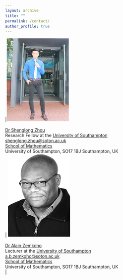 ```yaml
---
layout: archive
title: ""   
permalink: /contact/
author_profile: true
---
```


|![Dr Shenglong Zhou](/images/slzhou.jpg) <br> <br> [Dr Shenglong Zhou](https://shenglongzhou.github.io) <br> Research Fellow at the [University of Southampton](https://www.southampton.ac.uk/) <br> shenglong.zhou@soton.ac.uk <br> [School of Mathematics](https://www.southampton.ac.uk/maths) <br> University of Southampton,  SO17 1BJ Southampton, UK <br> | ![Dr Alain Zemkoho](/images/zem.png) <br> <br> [Dr Alain Zemkoho](http://www.southampton.ac.uk/~abz1e14/) <br> Lecturer at the [University of Southampton](https://www.southampton.ac.uk/) <br> a.b.zemkoho@soton.ac.uk <br> [School of Mathematics](https://www.southampton.ac.uk/maths)  <br>  University of Southampton, SO17 1BJ Southampton, UK <br> | 
